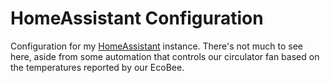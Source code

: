 # HomeAssistant Configuration

Configuration for my [HomeAssistant](https://home-assistant.io/) instance. There's not much to see here, aside from some automation that controls our circulator fan based on the temperatures reported by our EcoBee.
